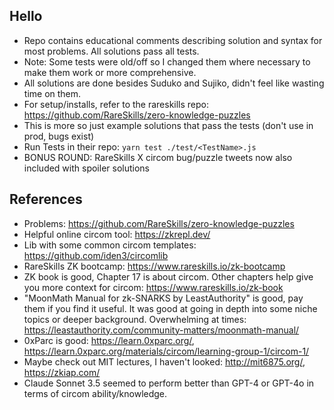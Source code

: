 ## Hello
* Repo contains educational comments describing solution and syntax for most problems. All solutions pass all tests.
* Note: Some tests were old/off so I changed them where necessary to make them work or more comprehensive.
* All solutions are done besides Suduko and Sujiko, didn't feel like wasting time on them.
* For setup/installs, refer to the rareskills repo: https://github.com/RareSkills/zero-knowledge-puzzles
* This is more so just example solutions that pass the tests (don't use in prod, bugs exist)
* Run Tests in their repo: `yarn test ./test/<TestName>.js`
* BONUS ROUND: RareSkills X circom bug/puzzle tweets now also included with spoiler solutions

## References
* Problems: https://github.com/RareSkills/zero-knowledge-puzzles
* Helpful online circom tool: https://zkrepl.dev/
* Lib with some common circom templates: https://github.com/iden3/circomlib
* RareSkills ZK bootcamp: https://www.rareskills.io/zk-bootcamp
* ZK book is good, Chapter 17 is about circom. Other chapters help give you more context for circom: https://www.rareskills.io/zk-book
* "MoonMath Manual for zk-SNARKS by LeastAuthority" is good, pay them if you find it useful. It was good at going in depth into some niche topics or deeper background. Overwhelming at times: https://leastauthority.com/community-matters/moonmath-manual/
* 0xParc is good: https://learn.0xparc.org/, https://learn.0xparc.org/materials/circom/learning-group-1/circom-1/
* Maybe check out MIT lectures, I haven't looked: http://mit6875.org/, https://zkiap.com/
* Claude Sonnet 3.5 seemed to perform better than GPT-4 or GPT-4o in terms of circom ability/knowledge.